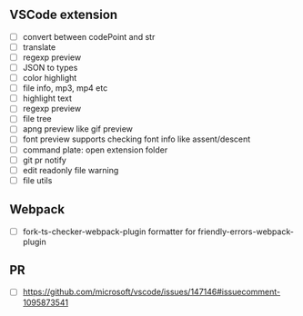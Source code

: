 ## VSCode extension

- [ ] convert between codePoint and str
- [ ] translate
- [ ] regexp preview
- [ ] JSON to types
- [ ] color highlight
- [ ] file info, mp3, mp4 etc
- [ ] highlight text
- [ ] regexp preview
- [ ] file tree
- [ ] apng preview like gif preview
- [ ] font preview supports checking font info like assent/descent
- [ ] command plate: open extension folder
- [ ] git pr notify
- [ ] edit readonly file warning
- [ ] file utils

## Webpack 

- [ ] fork-ts-checker-webpack-plugin formatter for friendly-errors-webpack-plugin

## PR

- [ ] https://github.com/microsoft/vscode/issues/147146#issuecomment-1095873541
